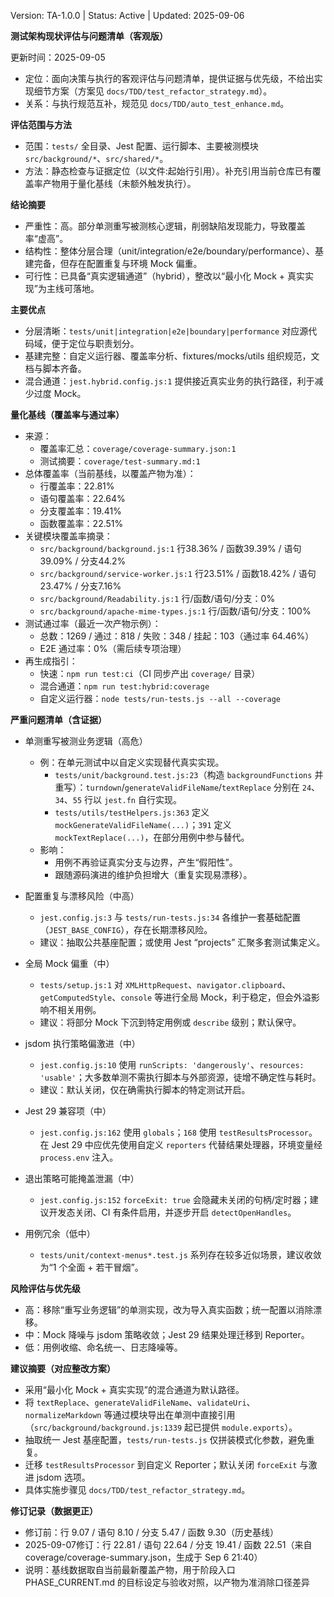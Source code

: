 Version: TA-1.0.0 | Status: Active | Updated: 2025-09-06

**测试架构现状评估与问题清单（客观版）**

更新时间：2025-09-05

- 定位：面向决策与执行的客观评估与问题清单，提供证据与优先级，不给出实现细节方案（方案见 `docs/TDD/test_refactor_strategy.md`）。
- 关系：与执行规范互补，规范见 `docs/TDD/auto_test_enhance.md`。

**评估范围与方法**
- 范围：`tests/` 全目录、Jest 配置、运行脚本、主要被测模块 `src/background/*`、`src/shared/*`。
- 方法：静态检查与证据定位（以文件:起始行引用）。补充引用当前仓库已有覆盖率产物用于量化基线（未额外触发执行）。

**结论摘要**
- 严重性：高。部分单测重写被测核心逻辑，削弱缺陷发现能力，导致覆盖率“虚高”。
- 结构性：整体分层合理（unit/integration/e2e/boundary/performance）、基建完备，但存在配置重复与环境 Mock 偏重。
- 可行性：已具备“真实逻辑通道”（hybrid），整改以“最小化 Mock + 真实实现”为主线可落地。

**主要优点**
- 分层清晰：`tests/unit|integration|e2e|boundary|performance` 对应源代码域，便于定位与职责划分。
- 基建完整：自定义运行器、覆盖率分析、fixtures/mocks/utils 组织规范，文档与脚本齐备。
- 混合通道：`jest.hybrid.config.js:1` 提供接近真实业务的执行路径，利于减少过度 Mock。

**量化基线（覆盖率与通过率）**
- 来源：
  - 覆盖率汇总：`coverage/coverage-summary.json:1`
  - 测试摘要：`coverage/test-summary.md:1`
- 总体覆盖率（当前基线，以覆盖产物为准）：
  - 行覆盖率：22.81%
  - 语句覆盖率：22.64%
  - 分支覆盖率：19.41%
  - 函数覆盖率：22.51%
- 关键模块覆盖率摘录：
  - `src/background/background.js:1` 行38.36% / 函数39.39% / 语句39.09% / 分支44.2%
  - `src/background/service-worker.js:1` 行23.51% / 函数18.42% / 语句23.47% / 分支7.16%
  - `src/background/Readability.js:1` 行/函数/语句/分支：0%
  - `src/background/apache-mime-types.js:1` 行/函数/语句/分支：100%
- 测试通过率（最近一次产物示例）：
  - 总数：1269 / 通过：818 / 失败：348 / 挂起：103（通过率 64.46%）
  - E2E 通过率：0%（需后续专项治理）
- 再生成指引：
  - 快速：`npm run test:ci`（CI 同步产出 `coverage/` 目录）
  - 混合通道：`npm run test:hybrid:coverage`
  - 自定义运行器：`node tests/run-tests.js --all --coverage`

**严重问题清单（含证据）**
- 单测重写被测业务逻辑（高危）
  - 例：在单元测试中以自定义实现替代真实实现。
    - `tests/unit/background.test.js:23`（构造 `backgroundFunctions` 并重写）：`turndown`/`generateValidFileName`/`textReplace` 分别在 `24`、`34`、`55` 行以 `jest.fn` 自行实现。
    - `tests/utils/testHelpers.js:363` 定义 `mockGenerateValidFileName(...)`；`391` 定义 `mockTextReplace(...)`，在部分用例中参与替代。
  - 影响：
    - 用例不再验证真实分支与边界，产生“假阳性”。
    - 跟随源码演进的维护负担增大（重复实现易漂移）。

- 配置重复与漂移风险（中高）
  - `jest.config.js:3` 与 `tests/run-tests.js:34` 各维护一套基础配置（`JEST_BASE_CONFIG`），存在长期漂移风险。
  - 建议：抽取公共基座配置；或使用 Jest “projects” 汇聚多套测试集定义。

- 全局 Mock 偏重（中）
  - `tests/setup.js:1` 对 `XMLHttpRequest`、`navigator.clipboard`、`getComputedStyle`、`console` 等进行全局 Mock，利于稳定，但会外溢影响不相关用例。
  - 建议：将部分 Mock 下沉到特定用例或 `describe` 级别；默认保守。

- jsdom 执行策略偏激进（中）
  - `jest.config.js:10` 使用 `runScripts: 'dangerously'`、`resources: 'usable'`；大多数单测不需执行脚本与外部资源，徒增不确定性与耗时。
  - 建议：默认关闭，仅在确需执行脚本的特定测试开启。

- Jest 29 兼容项（中）
  - `jest.config.js:162` 使用 `globals`；`168` 使用 `testResultsProcessor`。在 Jest 29 中应优先使用自定义 `reporters` 代替结果处理器，环境变量经 `process.env` 注入。

- 退出策略可能掩盖泄漏（中）
  - `jest.config.js:152` `forceExit: true` 会隐藏未关闭的句柄/定时器；建议开发态关闭、CI 有条件启用，并逐步开启 `detectOpenHandles`。

- 用例冗余（低中）
  - `tests/unit/context-menus*.test.js` 系列存在较多近似场景，建议收敛为“1 个全面 + 若干冒烟”。

**风险评估与优先级**
- 高：移除“重写业务逻辑”的单测实现，改为导入真实函数；统一配置以消除漂移。
- 中：Mock 降噪与 jsdom 策略收敛；Jest 29 结果处理迁移到 Reporter。
- 低：用例收缩、命名统一、日志降噪等。

**建议摘要（对应整改方案）**
- 采用“最小化 Mock + 真实实现”的混合通道为默认路径。
- 将 `textReplace`、`generateValidFileName`、`validateUri`、`normalizeMarkdown` 等通过模块导出在单测中直接引用（`src/background/background.js:1339` 起已提供 `module.exports`）。
- 抽取统一 Jest 基座配置，`tests/run-tests.js` 仅拼装模式化参数，避免重复。
- 迁移 `testResultsProcessor` 到自定义 Reporter；默认关闭 `forceExit` 与激进 jsdom 选项。
- 具体实施步骤见 `docs/TDD/test_refactor_strategy.md`。

**修订记录（数据更正）**
- 修订前：行 9.07 / 语句 8.10 / 分支 5.47 / 函数 9.30（历史基线）
- 2025-09-07修订：行 22.81 / 语句 22.64 / 分支 19.41 / 函数 22.51（来自 coverage/coverage-summary.json，生成于 Sep 6 21:40）
- 说明：基线数据取自当前最新覆盖产物，用于阶段入口 PHASE_CURRENT.md 的目标设定与验收对照，以产物为准消除口径差异
